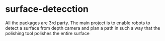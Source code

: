 # surface-detecction
All the packages are 3rd party. The main project is to enable robots to detect a surface from depth camera and plan a path in such a way that the polishing tool polishes the entire surface
